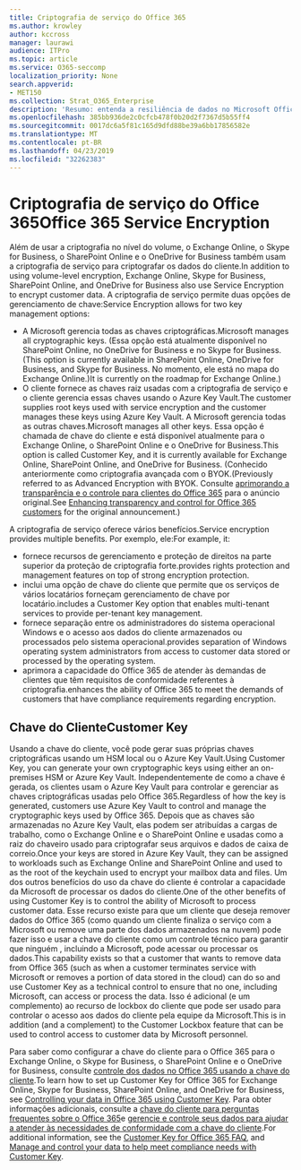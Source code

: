 ```yaml
---
title: Criptografia de serviço do Office 365
ms.author: krowley
author: kccross
manager: laurawi
audience: ITPro
ms.topic: article
ms.service: O365-seccomp
localization_priority: None
search.appverid:
- MET150
ms.collection: Strat_O365_Enterprise
description: 'Resumo: entenda a resiliência de dados no Microsoft Office 365.'
ms.openlocfilehash: 385bb936de2c0cfcb478f0b20d2f7367d5b55ff4
ms.sourcegitcommit: 0017dc6a5f81c165d9dfd88be39a6bb17856582e
ms.translationtype: MT
ms.contentlocale: pt-BR
ms.lasthandoff: 04/23/2019
ms.locfileid: "32262383"
---
```

# <a name="office-365-service-encryption"></a><span data-ttu-id="3e4c1-103">Criptografia de serviço do Office 365</span><span class="sxs-lookup"><span data-stu-id="3e4c1-103">Office 365 Service Encryption</span></span>

<span data-ttu-id="3e4c1-104">Além de usar a criptografia no nível do volume, o Exchange Online, o Skype for Business, o SharePoint Online e o OneDrive for Business também usam a criptografia de serviço para criptografar os dados do cliente.</span><span class="sxs-lookup"><span data-stu-id="3e4c1-104">In addition to using volume-level encryption, Exchange Online, Skype for Business, SharePoint Online, and OneDrive for Business also use Service Encryption to encrypt customer data.</span></span> <span data-ttu-id="3e4c1-105">A criptografia de serviço permite duas opções de gerenciamento de chave:</span><span class="sxs-lookup"><span data-stu-id="3e4c1-105">Service Encryption allows for two key management options:</span></span>
- <span data-ttu-id="3e4c1-106">A Microsoft gerencia todas as chaves criptográficas.</span><span class="sxs-lookup"><span data-stu-id="3e4c1-106">Microsoft manages all cryptographic keys.</span></span> <span data-ttu-id="3e4c1-107">(Essa opção está atualmente disponível no SharePoint Online, no OneDrive for Business e no Skype for Business.</span><span class="sxs-lookup"><span data-stu-id="3e4c1-107">(This option is currently available in SharePoint Online, OneDrive for Business, and Skype for Business.</span></span> <span data-ttu-id="3e4c1-108">No momento, ele está no mapa do Exchange Online.)</span><span class="sxs-lookup"><span data-stu-id="3e4c1-108">It is currently on the roadmap for Exchange Online.)</span></span>
- <span data-ttu-id="3e4c1-109">O cliente fornece as chaves raiz usadas com a criptografia de serviço e o cliente gerencia essas chaves usando o Azure Key Vault.</span><span class="sxs-lookup"><span data-stu-id="3e4c1-109">The customer supplies root keys used with service encryption and the customer manages these keys using Azure Key Vault.</span></span> <span data-ttu-id="3e4c1-110">A Microsoft gerencia todas as outras chaves.</span><span class="sxs-lookup"><span data-stu-id="3e4c1-110">Microsoft manages all other keys.</span></span> <span data-ttu-id="3e4c1-111">Essa opção é chamada de chave do cliente e está disponível atualmente para o Exchange Online, o SharePoint Online e o OneDrive for Business.</span><span class="sxs-lookup"><span data-stu-id="3e4c1-111">This option is called Customer Key, and it is currently available for Exchange Online, SharePoint Online, and OneDrive for Business.</span></span> <span data-ttu-id="3e4c1-112">(Conhecido anteriormente como criptografia avançada com o BYOK.</span><span class="sxs-lookup"><span data-stu-id="3e4c1-112">(Previously referred to as Advanced Encryption with BYOK.</span></span> <span data-ttu-id="3e4c1-113">Consulte [aprimorando a transparência e o controle para clientes do Office 365](http://blogs.office.com/2015/04/21/enhancing-transparency-and-control-for-office-365-customers/) para o anúncio original.</span><span class="sxs-lookup"><span data-stu-id="3e4c1-113">See [Enhancing transparency and control for Office 365 customers](http://blogs.office.com/2015/04/21/enhancing-transparency-and-control-for-office-365-customers/) for the original announcement.)</span></span>

<span data-ttu-id="3e4c1-114">A criptografia de serviço oferece vários benefícios.</span><span class="sxs-lookup"><span data-stu-id="3e4c1-114">Service encryption provides multiple benefits.</span></span> <span data-ttu-id="3e4c1-115">Por exemplo, ele:</span><span class="sxs-lookup"><span data-stu-id="3e4c1-115">For example, it:</span></span>
- <span data-ttu-id="3e4c1-116">fornece recursos de gerenciamento e proteção de direitos na parte superior da proteção de criptografia forte.</span><span class="sxs-lookup"><span data-stu-id="3e4c1-116">provides rights protection and management features on top of strong encryption protection.</span></span>
- <span data-ttu-id="3e4c1-117">inclui uma opção de chave do cliente que permite que os serviços de vários locatários forneçam gerenciamento de chave por locatário.</span><span class="sxs-lookup"><span data-stu-id="3e4c1-117">includes a Customer Key option that enables multi-tenant services to provide per-tenant key management.</span></span>
- <span data-ttu-id="3e4c1-118">fornece separação entre os administradores do sistema operacional Windows e o acesso aos dados do cliente armazenados ou processados pelo sistema operacional.</span><span class="sxs-lookup"><span data-stu-id="3e4c1-118">provides separation of Windows operating system administrators from access to customer data stored or processed by the operating system.</span></span>
- <span data-ttu-id="3e4c1-119">aprimora a capacidade do Office 365 de atender às demandas de clientes que têm requisitos de conformidade referentes à criptografia.</span><span class="sxs-lookup"><span data-stu-id="3e4c1-119">enhances the ability of Office 365 to meet the demands of customers that have compliance requirements regarding encryption.</span></span>

## <a name="customer-key"></a><span data-ttu-id="3e4c1-120">Chave do Cliente</span><span class="sxs-lookup"><span data-stu-id="3e4c1-120">Customer Key</span></span>
<span data-ttu-id="3e4c1-121">Usando a chave do cliente, você pode gerar suas próprias chaves criptográficas usando um HSM local ou o Azure Key Vault.</span><span class="sxs-lookup"><span data-stu-id="3e4c1-121">Using Customer Key, you can generate your own cryptographic keys using either an on-premises HSM or Azure Key Vault.</span></span> <span data-ttu-id="3e4c1-122">Independentemente de como a chave é gerada, os clientes usam o Azure Key Vault para controlar e gerenciar as chaves criptográficas usadas pelo Office 365.</span><span class="sxs-lookup"><span data-stu-id="3e4c1-122">Regardless of how the key is generated, customers use Azure Key Vault to control and manage the cryptographic keys used by Office 365.</span></span> <span data-ttu-id="3e4c1-123">Depois que as chaves são armazenadas no Azure Key Vault, elas podem ser atribuídas a cargas de trabalho, como o Exchange Online e o SharePoint Online e usadas como a raiz do chaveiro usado para criptografar seus arquivos e dados de caixa de correio.</span><span class="sxs-lookup"><span data-stu-id="3e4c1-123">Once your keys are stored in Azure Key Vault, they can be assigned to workloads such as Exchange Online and SharePoint Online and used to as the root of the keychain used to encrypt your mailbox data and files.</span></span>
<span data-ttu-id="3e4c1-124">Um dos outros benefícios do uso da chave do cliente é controlar a capacidade da Microsoft de processar os dados do cliente.</span><span class="sxs-lookup"><span data-stu-id="3e4c1-124">One of the other benefits of using Customer Key is to control the ability of Microsoft to process customer data.</span></span> <span data-ttu-id="3e4c1-125">Esse recurso existe para que um cliente que deseja remover dados do Office 365 (como quando um cliente finaliza o serviço com a Microsoft ou remove uma parte dos dados armazenados na nuvem) pode fazer isso e usar a chave do cliente como um controle técnico para garantir que ninguém , incluindo a Microsoft, pode acessar ou processar os dados.</span><span class="sxs-lookup"><span data-stu-id="3e4c1-125">This capability exists so that a customer that wants to remove data from Office 365 (such as when a customer terminates service with Microsoft or removes a portion of data stored in the cloud) can do so and use Customer Key as a technical control to ensure that no one, including Microsoft, can access or process the data.</span></span> <span data-ttu-id="3e4c1-126">Isso é adicional (e um complemento) ao recurso de lockbox do cliente que pode ser usado para controlar o acesso aos dados do cliente pela equipe da Microsoft.</span><span class="sxs-lookup"><span data-stu-id="3e4c1-126">This is in addition (and a complement) to the Customer Lockbox feature that can be used to control access to customer data by Microsoft personnel.</span></span>

<span data-ttu-id="3e4c1-127">Para saber como configurar a chave do cliente para o Office 365 para o Exchange Online, o Skype for Business, o SharePoint Online e o OneDrive for Business, consulte [controle dos dados no Office 365 usando a chave do cliente](https://support.office.com/article/Controlling-your-data-in-Office-365-using-Customer-Key-f2cd475a-e592-46cf-80a3-1bfb0fa17697).</span><span class="sxs-lookup"><span data-stu-id="3e4c1-127">To learn how to set up Customer Key for Office 365 for Exchange Online, Skype for Business, SharePoint Online, and OneDrive for Business, see [Controlling your data in Office 365 using Customer Key](https://support.office.com/article/Controlling-your-data-in-Office-365-using-Customer-Key-f2cd475a-e592-46cf-80a3-1bfb0fa17697).</span></span> <span data-ttu-id="3e4c1-128">Para obter informações adicionais, consulte a [chave do cliente para perguntas frequentes sobre o Office 365](https://support.office.com/article/Customer-Key-for-Office-365-FAQ-41ae293a-bd5c-4083-acd8-e1a2b4329da6)e [gerencie e controle seus dados para ajudar a atender às necessidades de conformidade com a chave do cliente](https://techcommunity.microsoft.com/t5/Microsoft-Ignite-Content-2017/Manage-and-control-your-data-to-help-meet-compliance-needs-with/td-p/117580).</span><span class="sxs-lookup"><span data-stu-id="3e4c1-128">For additional information, see the [Customer Key for Office 365 FAQ](https://support.office.com/article/Customer-Key-for-Office-365-FAQ-41ae293a-bd5c-4083-acd8-e1a2b4329da6), and [Manage and control your data to help meet compliance needs with Customer Key](https://techcommunity.microsoft.com/t5/Microsoft-Ignite-Content-2017/Manage-and-control-your-data-to-help-meet-compliance-needs-with/td-p/117580).</span></span>

